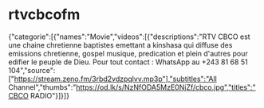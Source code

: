 # rtvcbcofm
{"categorie":[{"names":"Movie","videos":[{"descriptions":"RTV CBCO est une chaine chretienne baptistes emettant a kinshasa qui diffuse des emissions chretienne, gospel musique, predication et plein d'autres pour edifier le peuple de Dieu. Pour tout contact : WhatsApp au +243 81 68 51 104","source":["https://stream.zeno.fm/3rbd2vdzpqlvv.mp3p"],"subtitles":"All Channel","thumbs":"https://od.lk/s/NzNfODA5MzE0NjZf/cbco.jpg","titles":"CBCO RADIO"}]}]}
